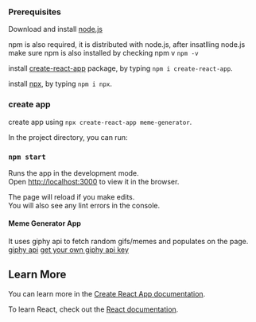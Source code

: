### Prerequisites 
Download and install [node.js](https://nodejs.org/en/)

npm is also required, it is distributed with node.js, after insatlling node.js make sure npm is also installed by checking npm v `npm -v`

install [create-react-app](https://www.npmjs.com/package/create-react-app) package, by typing `npm i create-react-app`.

install [npx](https://www.npmjs.com/package/npx), by typing `npm i npx`.

### create app

create app using `npx create-react-app meme-generator`.

In the project directory, you can run:

### `npm start`

Runs the app in the development mode.<br />
Open [http://localhost:3000](http://localhost:3000) to view it in the browser.

The page will reload if you make edits.<br />
You will also see any lint errors in the console.

#### Meme Generator App

It uses giphy api to fetch random gifs/memes and populates on the page.
[giphy api](https://developers.giphy.com/docs/api/endpoint/#random)
[get your own giphy api key](https://developers.giphy.com/dashboard/)

## Learn More

You can learn more in the [Create React App documentation](https://facebook.github.io/create-react-app/docs/getting-started).

To learn React, check out the [React documentation](https://reactjs.org/).

